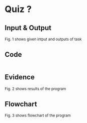 # Quiz ?

## Input & Output

<sub>Fig. 1 shows given intput and outputs of task
## Code

```py

```

## Evidence

<sub>Fig. 2 shows results of the program

## Flowchart

<sub>Fig. 3 shows flowchart of the program



